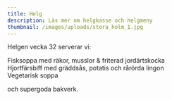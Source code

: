 ```yaml
---
title: Helg
description: Läs mer om helgkasse och helgmeny
thumbnail: /images/uploads/stora_holm_1.jpg
---
```

Helgen vecka 32 serverar vi:

Fisksoppa med räkor, musslor & friterad jordärtskocka\
Hjortfärsbiff med gräddsås, potatis och rårörda lingon\
Vegetarisk soppa

och supergoda bakverk.